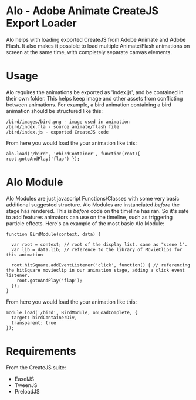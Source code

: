 # Alo - Adobe Animate CreateJS Export Loader

Alo helps with loading exported CreateJS from Adobe Animate and Adobe Flash. It also makes it possible to load multiple Animate/Flash animations on screen at the same time, with completely separate canvas elements.

# Usage

Alo requires the animations be exported as 'index.js', and be contained in their own folder. This helps keep image and other assets from conflicting between animations. For example, a bird animation containing a bird animation should be structured like this:

    /bird/images/bird.png - image used in animation
    /bird/index.fla - source animate/flash file
    /bird/index.js - exported CreateJS code

From here you would load the your animation like this:

    alo.load('/bird', '#birdContainer', function(root){ root.gotoAndPlay('flap') });

# Alo Module

Alo Modules are just javascript Functions/Classes with some very basic additional suggested structure. Alo Modules are instanciated _before_ the stage has rendered. This is _before_ code on the timeline has ran. So it's safe to add features animators can use on the timeline, such as triggering particle effects. Here's an example of the most basic Alo Module:

    function BirdModule(context, data) {

      var root = context; // root of the display list. same as "scene 1".
      var lib = data.lib; // reference to the library of MovieClips for this animation

      root.hitSquare.addEventListener('click', function() { // referencing the hitSquare movieclip in our animation stage, adding a click event listener.
        root.gotoAndPlay('flap');
      });
    }

From here you would load the your animation like this:

    module.load('/bird', BirdModule, onLoadComplete, {
      target: birdContainerDiv,
      transparent: true
    });

<!-- incomplete

# Methods/Classes

Alo has these methods and classes:

 > **alo.Canvas** (class _AnimationCanvas_) - When instanced, it creates a CreateJS canvas in the given target with the given CreateJS animation data.
 
 > **alo.module** (instance of _ModuleLoader_) - Instantiates a CommonJS module with a reference to the root of the given animation's display list. The module is instantiated BEFORE any frame is rendered, so methods in this module can be accessible on the animation's timeline.
 
 > **alo.load** - Loads the given animation with a callback that returns the root of the given animation's display list.
 
-->

# Requirements

From the CreateJS suite: 
 * EaselJS
 * TweenJS
 * PreloadJS